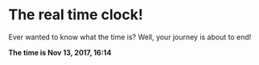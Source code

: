 # The real time clock!

Ever wanted to know what the time is? Well, your journey is about to end!

**The time is Nov 13, 2017, 16:14**